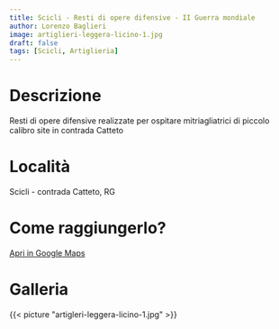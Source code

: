 ```yaml
---
title: Scicli - Resti di opere difensive - II Guerra mondiale
author: Lorenzo Baglieri
image: artiglieri-leggera-licino-1.jpg
draft: false
tags: [Scicli, Artiglieria]
---
```


# Descrizione
Resti di opere difensive realizzate per ospitare mitriagliatrici di piccolo calibro site in contrada Catteto

# Località
Scicli - contrada Catteto, RG

# Come raggiungerlo?
[Apri in Google Maps](https://goo.gl/maps/m4muPoQi5JzjpzVS8 )

# Galleria

{{< picture "artigleri-leggera-licino-1.jpg" >}}